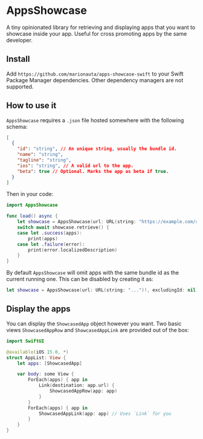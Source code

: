 # AppsShowcase

A tiny opinionated library for retrieving and displaying apps that you want to
showcase inside your app. Useful for cross promoting apps by the same developer.

## Install

Add `https://github.com/marionauta/apps-showcase-swift` to your Swift Package
Manager dependencies. Other dependency managers are not supported.

## How to use it

`AppsShowcase` requires a `.json` file hosted somewhere with the following schema:

```json
[
  {
    "id": "string", // An unique string, usually the bundle id.
    "name": "string",
    "tagline": "string",
    "ios": "string", // A valid url to the app.
    "beta": true // Optional. Marks the app as beta if true.
  }
]
```

Then in your code:

```swift
import AppsShowcase

func load() async {
    let showcase = AppsShowcase(url: URL(string: "https://example.com/apps.json")!)
    switch await showcase.retrieve() {
    case let .success(apps):
        print(apps)
    case let .failure(error):
        print(error.localizedDescription)
    }
}
```

By default `AppsShowcase` will omit apps with the same bundle id as the current
running one. This can be disabled by creating it as:

```swift
let showcase = AppsShowcase(url: URL(string: "...")!, excludingId: nil)
```

## Display the apps

You can display the `ShowcasedApp` object however you want. Two basic views
`ShowcasedAppRow` and `ShowcasedAppLink` are provided out of the box:

```swift
import SwiftUI

@available(iOS 15.0, *)
struct AppList: View {
    let apps: [ShowcasedApp]

    var body: some View {
        ForEach(apps) { app in
            Link(destination: app.url) {
                ShowcasedAppRow(app: app)
            }
        }
        ForEach(apps) { app in
            ShowcasedAppLink(app: app) // Uses `Link` for you
        }
    }
}
```

